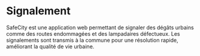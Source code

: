 # Signalement
SafeCity est une application web permettant de signaler des dégâts urbains comme des routes endommagées et des lampadaires défectueux. Les signalements sont transmis à la commune pour une résolution rapide, améliorant la qualité de vie urbaine.
